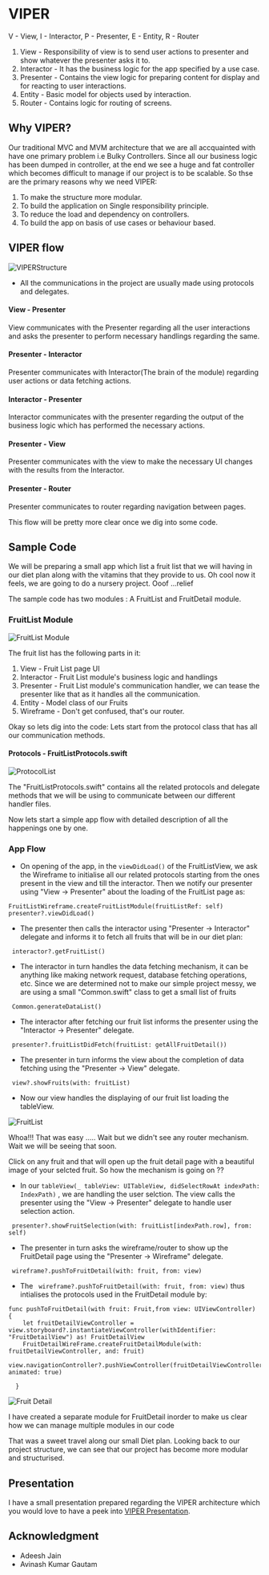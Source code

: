 
# VIPER

V - View, I - Interactor, P - Presenter, E - Entity, R - Router

1. View - Responsibility of view is to send user actions to presenter and show whatever the presenter asks it to.
2. Interactor - It has the business logic for the app specified by a use case.
3. Presenter - Contains the view logic for preparing content for display and for reacting to user interactions.
4. Entity - Basic model for objects used by interaction.
5. Router - Contains logic for routing of screens.

## Why VIPER?

Our traditional MVC and MVM architecture that we are all accquainted with have one primary problem i.e Bulky Controllers. Since all our business logic has been dumped in controller, at the end we see a huge and fat controller which becomes difficult to manage if our project is to be scalable. So thse are the primary reasons why we need VIPER:

1. To make the structure more modular.
2. To build the application on Single responsibility principle.
3. To reduce the load and dependency on controllers.
4. To build the app on basis of use cases or behaviour based.


## VIPER flow

![VIPERStructure](https://github.com/GABHISEKBUNTY/Viper-Architecture/blob/master/ProjectImages/Screen%20Shot%202017-11-22%20at%204.19.15%20PM.png)

- All the communications in the project are usually made using protocols and delegates.

#### View - Presenter
View communicates with the Presenter regarding all the user interactions and asks the presenter to perform necessary handlings regarding the same.

#### Presenter - Interactor
Presenter communicates with Interactor(The brain of the module) regarding user actions or data fetching actions.

#### Interactor - Presenter
Interactor communicates with the presenter regarding the output of the business logic which has performed the necessary actions.

#### Presenter - View
Presenter communicates with the view to make the necessary UI changes with the results from the Interactor.

#### Presenter - Router
Presenter communicates to router regarding navigation between pages.

This flow will be pretty more clear once we dig into some code.


## Sample Code
We will be preparing a small app which list a fruit list that we will having in our diet plan along with the vitamins that they provide to us. Oh cool now it feels, we are going to do a nursery project. Ooof ...relief

The sample code has two modules : A FruitList and FruitDetail module.


### FruitList Module

![FruitList Module](https://github.com/GABHISEKBUNTY/Viper-Architecture/blob/master/ProjectImages/Screen%20Shot%202017-11-22%20at%204.02.37%20PM.png)

The fruit list has the following parts in it:

1. View - Fruit List page UI
2. Interactor - Fruit List module's business logic and handlings
3. Presenter - Fruit List module's communication handler, we can tease the presenter like that as it handles all the communication.
4. Entity - Model class of our Fruits
5. Wireframe - Don't get confused, that's our router.

Okay so lets dig into the code:
Lets start from the protocol class that has all our communication methods.


#### Protocols - FruitListProtocols.swift

![ProtocolList](https://github.com/GABHISEKBUNTY/Viper-Architecture/blob/master/ProjectImages/Protocols.png)


The "FruitListProtocols.swift" contains all the related protocols and delegate methods that we will be using to communicate between our different handler files.

Now lets start a simple app flow with detailed description of all the happenings one by one.


### App Flow
* On opening of the app, in the ```viewDidLoad()``` of the FruitListView, we ask the Wireframe to initialise all our related protocols starting from the ones present in the view and till the interactor. Then we notify our presenter using "View -> Presenter" about the loading of the FruitList page as:

```
FruitListWireframe.createFruitListModule(fruitListRef: self)
presenter?.viewDidLoad()
```

* The presenter then calls the interactor using "Presenter -> Interactor" delegate and informs it to fetch all fruits that will be in our diet plan:
```
 interactor?.getFruitList()
```

* The interactor in turn handles the data fetching mechanism, it can be anything like making network request, database fetching operations, etc. Since we are determined not to make our simple project messy, we are using a small "Common.swift" class to get a small list of fruits

```
 Common.generateDataList()
```

* The interactor after fetching our fruit list informs the presenter using the "Interactor -> Presenter" delegate.

```
 presenter?.fruitListDidFetch(fruitList: getAllFruitDetail())
```

* The presenter in turn informs the view about the completion of data fetching using the "Presenter -> View" delegate.
```
 view?.showFruits(with: fruitList)
```

* Now our view handles the displaying of our fruit list loading the tableView.


![FruitList](https://github.com/GABHISEKBUNTY/Viper-Architecture/blob/master/ProjectImages/FruitList.png)


Whoa!!! That was easy ..... Wait but we didn't see any router mechanism. Wait we will be seeing that soon.

Click on any fruit and that will open up the fruit detail page with a beautiful image of your selcted fruit. So how the mechanism is going on ??

* In our ```tableView(_ tableView: UITableView, didSelectRowAt indexPath: IndexPath)``` , we are handling the user selction. The view calls the presenter using the "View -> Presenter" delegate to handle user selection action.

```
 presenter?.showFruitSelection(with: fruitList[indexPath.row], from: self)
```

* The presenter in turn asks the wireframe/router to show up the FruitDetail page using the "Presenter -> Wireframe" delegate.

```
 wireframe?.pushToFruitDetail(with: fruit, from: view)
```

* The ``` wireframe?.pushToFruitDetail(with: fruit, from: view)``` thus intialises the protocols used in the FruitDetail module by:
```
func pushToFruitDetail(with fruit: Fruit,from view: UIViewController) {
    let fruitDetailViewController = view.storyboard?.instantiateViewController(withIdentifier: "FruitDetailView") as! FruitDetailView
    FruitDetailWireFrame.createFruitDetailModule(with: fruitDetailViewController, and: fruit)
    view.navigationController?.pushViewController(fruitDetailViewController, animated: true)
    
  }
```

![Fruit Detail](https://github.com/GABHISEKBUNTY/Viper-Architecture/blob/master/ProjectImages/FruitDetail.png)

I have created a separate module for FruitDetail inorder to make us clear how we can manage multiple modules in our code


That was a sweet travel along our small Diet plan. Looking back to our project structure, we can see that our project has become more modular and structurised.


## Presentation

I have a small presentation prepared regarding the VIPER architecture which you would love to have a peek into
[VIPER Presentation](https://www.slideshare.net/secret/8d94cguUVFyD9g). 


## Acknowledgment

* Adeesh Jain
* Avinash Kumar Gautam

